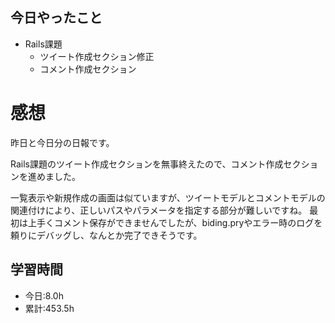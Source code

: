 ## 今日やったこと
- Rails課題
  - ツイート作成セクション修正
  - コメント作成セクション

# 感想
昨日と今日分の日報です。

Rails課題のツイート作成セクションを無事終えたので、コメント作成セクションを進めました。

一覧表示や新規作成の画面は似ていますが、ツイートモデルとコメントモデルの関連付けにより、正しいパスやパラメータを指定する部分が難しいですね。
最初は上手くコメント保存ができませんでしたが、biding.pryやエラー時のログを頼りにデバッグし、なんとか完了できそうです。

## 学習時間
- 今日:8.0h
- 累計:453.5h
